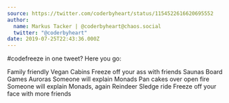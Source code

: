 ```yaml
---
source: https://twitter.com/coderbyheart/status/1154522616620695552
author:
  name: Markus Tacker | @coderbyheart@chaos.social
  twitter: "@coderbyheart"
date: 2019-07-25T22:43:36.000Z
---
```


#codefreeze in one tweet? Here you go:

Family friendly
Vegan Cabins
Freeze off your ass with friends
Saunas
Board Games
Auroras
Someone will explain Monads
Pan cakes over open fire
Someone will explain Monads, again
Reindeer Sledge ride
Freeze off your face with more friends
